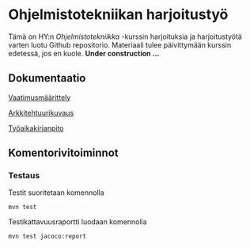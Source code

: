 # Ohjelmistotekniikan harjoitustyö

Tämä on HY:n *Ohjelmistotekniikka* -kurssin harjoituksia ja harjoitustyötä
varten luotu Github repositorio. Materiaali tulee päivittymään kurssin edetessä, jos en kuole.
**Under construction ...**

## Dokumentaatio

[Vaatimusmäärittely](https://github.com/MiguelSombrero/ot-harjoitustyo/blob/master/dokumentointi/vaatimusmaarittely.md)

[Arkkitehtuurikuvaus](https://github.com/MiguelSombrero/ot-harjoitustyo/blob/master/dokumentointi/arkkitehtuuri.md)

[Työaikakirjanpito](https://github.com/MiguelSombrero/ot-harjoitustyo/blob/master/dokumentointi/tuntikirjanpito.md)


## Komentorivitoiminnot

### Testaus

Testit suoritetaan komennolla

    mvn test

Testikattavuusraportti luodaan komennolla

    mvn test jacoco:report

